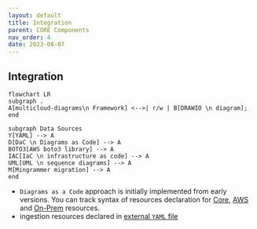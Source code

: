 ```yaml
---
layout: default
title: Integration
parent: CORE Components
nav_order: 4
date: 2023-08-07
---
```


## Integration


```mermaid
flowchart LR
subgraph .
A[multicloud-diagrams\n Framework] <-->| r/w | B[DRAWIO \n diagram];
end

subgraph Data Sources
Y[YAML] --> A
D[DaC \n Diagrams as Code] --> A
BOTO3[AWS boto3 library] --> A
IAC[IaC \n infrastructure as code] --> A
UML[UML \n sequence diagrams] --> A
M[Mingrammer migration] --> A
end
```

- ``Diagrams as a Code`` approach is initially implemented from early versions. You can track syntax of resources declaration
for [Core](/docs/core-components/), [AWS](/docs/aws-components/) and [On-Prem](/docs/onprem-components/) resources.
- ingestion resources declared in [external ``YAML`` file](/docs/core-components/yaml.html)
  